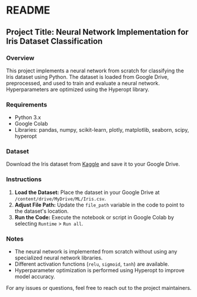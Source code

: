 # README

## Project Title: Neural Network Implementation for Iris Dataset Classification

### Overview
This project implements a neural network from scratch for classifying the Iris dataset using Python. The dataset is loaded from Google Drive, preprocessed, and used to train and evaluate a neural network. Hyperparameters are optimized using the Hyperopt library.

### Requirements
- Python 3.x
- Google Colab
- Libraries: pandas, numpy, scikit-learn, plotly, matplotlib, seaborn, scipy, hyperopt

### Dataset
Download the Iris dataset from [Kaggle](https://www.kaggle.com/datasets/uciml/iris) and save it to your Google Drive.

### Instructions
1. **Load the Dataset:** Place the dataset in your Google Drive at `/content/drive/MyDrive/ML/Iris.csv`.
2. **Adjust File Path:** Update the `file_path` variable in the code to point to the dataset's location.
3. **Run the Code:** Execute the notebook or script in Google Colab by selecting `Runtime` > `Run all`.

### Notes
- The neural network is implemented from scratch without using any specialized neural network libraries.
- Different activation functions (`relu`, `sigmoid`, `tanh`) are available.
- Hyperparameter optimization is performed using Hyperopt to improve model accuracy.

For any issues or questions, feel free to reach out to the project maintainers.
